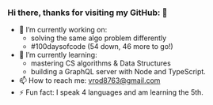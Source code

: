 ### Hi there, thanks for visiting my GitHub: 👋

- 🔭 I’m currently working on:
  + solving the same algo problem differently
  + #100daysofcode (54 down, 46 more to go!)
- 🌱 I’m currently learning: 
  + mastering CS algorithms & Data Structures
  + building a GraphQL server with Node and TypeScript. 
- 📫 How to reach me: vrod8763@gmail.com 
- ⚡ Fun fact: I speak 4 languages and am learning the 5th.

